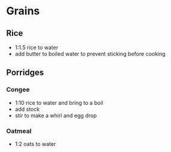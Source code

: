 # Grains

## Rice

- 1:1.5 rice to water
- add butter to boiled water to prevent sticking before cooking

## Porridges

### Congee

- 1:10 rice to water and bring to a boil
- add stock
- stir to make a whirl and egg drop

### Oatmeal

- 1:2 oats to water
